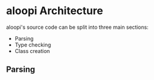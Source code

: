 # aloopi Architecture

aloopi's source code can be split into three main sections:
+ Parsing
+ Type checking
+ Class creation

## Parsing